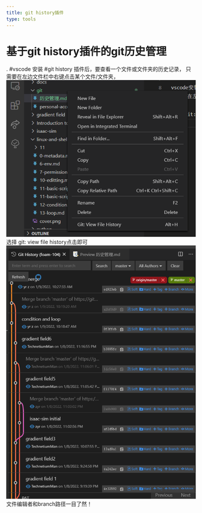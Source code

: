 ```yaml
---
title: git history插件
type: tools
---
```


# 基于git history插件的git历史管理

. #vscode 安装 #git history 插件后，要查看一个文件或文件夹的历史记录，
只需要在左边文件栏中右键点击某个文件/文件夹，
![](git-history/历史管理1.png)
选择 git: view file history点击即可
![](git-history/历史管理2.png)
文件编辑者和branch路径一目了然！